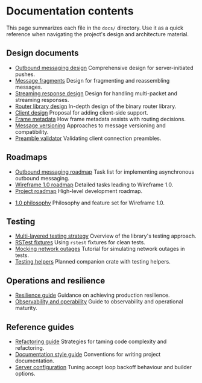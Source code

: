 # Documentation contents

This page summarizes each file in the `docs/` directory. Use it as a quick
reference when navigating the project's design and architecture material.

## Design documents

- [Outbound messaging design](asynchronous-outbound-messaging-design.md)
  Comprehensive design for server-initiated pushes.
- [Message fragments](generic-message-fragmentation-and-re-assembly-design.md)
  Design for fragmenting and reassembling messages.
- [Streaming response design](multi-packet-and-streaming-responses-design.md)
  Design for handling multi-packet and streaming responses.
- [Router library design](rust-binary-router-library-design.md) In-depth design
  of the binary router library.
- [Client design](wireframe-client-design.md) Proposal for adding client-side
  support.
- [Frame metadata](frame-metadata.md) How frame metadata assists with routing
  decisions.
- [Message versioning](message-versioning.md) Approaches to message versioning
  and compatibility.
- [Preamble validator](preamble-validator.md) Validating client connection
  preambles.

## Roadmaps

- [Outbound messaging roadmap](asynchronous-outbound-messaging-roadmap.md) Task
  list for implementing asynchronous outbound messaging.
- [Wireframe 1.0 roadmap](wireframe-1-0-detailed-development-roadmap.md)
  Detailed tasks leading to Wireframe 1.0.
- [Project roadmap](roadmap.md) High-level development roadmap.
<!-- markdownlint-disable-next-line MD013 -->
- [1.0 philosophy][philosophy] Philosophy and feature set for Wireframe 1.0.

[philosophy]:
the-road-to-wireframe-1-0-feature-set-philosophy-and-capability-maturity.md

## Testing

- [Multi-layered testing strategy](multi-layered-testing-strategy.md) Overview
  of the library's testing approach.
- [RSTest fixtures](rust-testing-with-rstest-fixtures.md) Using `rstest`
  fixtures for clean tests.
- [Mocking network outages](mocking-network-outages-in-rust.md) Tutorial for
  simulating network outages in tests.
- [Testing helpers](wireframe-testing-crate.md) Planned companion crate with
  testing helpers.

## Operations and resilience

- [Resilience guide](hardening-wireframe-a-guide-to-production-resilience.md)
  Guidance on achieving production resilience.
- [Observability and operability](observability-operability-and-maturity.md)
  Guide to observability and operational maturity.

## Reference guides

- [Refactoring guide](complexity-antipatterns-and-refactoring-strategies.md)
  Strategies for taming code complexity and refactoring.
- [Documentation style guide](documentation-style-guide.md) Conventions for
  writing project documentation.
- [Server configuration](server/configuration.md) Tuning accept loop backoff
  behaviour and builder options.

